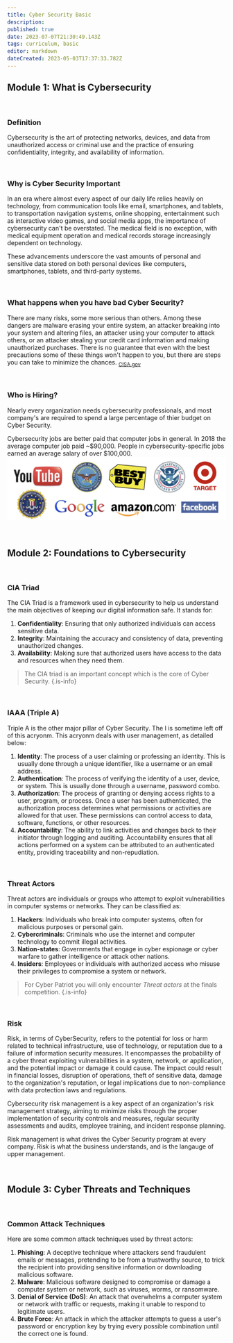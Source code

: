 ```yaml
---
title: Cyber Security Basic
description: 
published: true
date: 2023-07-07T21:30:49.143Z
tags: curriculum, basic
editor: markdown
dateCreated: 2023-05-03T17:37:33.782Z
---
```


## Module 1: What is Cybersecurity

<br>

### Definition

Cybersecurity is the art of protecting networks, devices, and data from unauthorized access or criminal use and the practice of ensuring confidentiality, integrity, and availability of information. 

<br>

### Why is Cyber Security Important

In an era where almost every aspect of our daily life relies heavily on technology, from communication tools like email, smartphones, and tablets, to transportation navigation systems, online shopping, entertainment such as interactive video games, and social media apps, the importance of cybersecurity can't be overstated. The medical field is no exception, with medical equipment operation and medical records storage increasingly dependent on technology.

These advancements underscore the vast amounts of personal and sensitive data stored on both personal devices like computers, smartphones, tablets, and third-party systems.

<br>

### What happens when you have bad Cyber Security?

There are many risks, some more serious than others. Among these dangers are malware erasing your entire system, an attacker breaking into your system and altering files, an attacker using your computer to attack others, or an attacker stealing your credit card information and making unauthorized purchases. There is no guarantee that even with the best precautions some of these things won't happen to you, but there are steps you can take to minimize the chances.
<sub>[CISA.gov](https://www.cisa.gov/news-events/news/what-cybersecurity)</sub>

<br>

### Who is Hiring? 
Nearly every organization needs cybersecurity professionals, and most company's are required to spend a large percentage of thier budget on Cyber Security.

Cybersecurity jobs are better paid that computer jobs in general. In 2018 the average computer job paid ~$90,000. People in cybersecurity-specific jobs earned an average salary of over $100,000.
![screenshot_2023-07-07_at_10.31.09_am.png](/screenshot_2023-07-07_at_10.31.09_am.png)


<br>

## Module 2: Foundations to Cybersecurity

<br>

### CIA Triad

The CIA Triad is a framework used in cybersecurity to help us understand the main objectives of keeping our digital information safe. It stands for:

1. **Confidentiality**: Ensuring that only authorized individuals can access sensitive data.
2. **Integrity**: Maintaining the accuracy and consistency of data, preventing unauthorized changes.
3. **Availability**: Making sure that authorized users have access to the data and resources when they need them.

> The CIA triad is an important concept which is the core of Cyber Security.
{.is-info}

<br>

### IAAA (Triple A)

Triple A is the other major pillar of Cyber Security. The I is sometime left off of this acryonm. This acryonm deals with user management, as detailed below:

1. **Identity**: The process of a user claiming or professing an identity. This is usually done through a unique identifier, like a username or an email address.
2. **Authentication**: The process of verifying the identity of a user, device, or system. This is usually done through a username, password combo.
3. **Authorization**: The process of granting or denying access rights to a user, program, or process. Once a user has been authenticated, the authorization process determines what permissions or activities are allowed for that user. These permissions can control access to data, software, functions, or other resources.
4. **Accountability**: The ability to link activities and changes back to their initiator through logging and auditing. Accountability ensures that all actions performed on a system can be attributed to an authenticated entity, providing traceability and non-repudiation.

<br>

### Threat Actors

Threat actors are individuals or groups who attempt to exploit vulnerabilities in computer systems or networks. They can be classified as:

1. **Hackers**: Individuals who break into computer systems, often for malicious purposes or personal gain.
2. **Cybercriminals**: Criminals who use the internet and computer technology to commit illegal activities.
3. **Nation-states**: Governments that engage in cyber espionage or cyber warfare to gather intelligence or attack other nations.
4. **Insiders**: Employees or individuals with authorized access who misuse their privileges to compromise a system or network.

> For Cyber Patriot you will only encounter *Threat actors* at the finals competition.
{.is-info}

<br>

### Risk

Risk, in terms of CyberSecurity, refers to the potential for loss or harm related to technical infrastructure, use of technology, or reputation due to a failure of information security measures. It encompasses the probability of a cyber threat exploiting vulnerabilities in a system, network, or application, and the potential impact or damage it could cause. The impact could result in financial losses, disruption of operations, theft of sensitive data, damage to the organization's reputation, or legal implications due to non-compliance with data protection laws and regulations.

Cybersecurity risk management is a key aspect of an organization's risk management strategy, aiming to minimize risks through the proper implementation of security controls and measures, regular security assessments and audits, employee training, and incident response planning.

Risk management is what drives the Cyber Security program at every company. Risk is what the business understands, and is the langauge of upper management. 

<br>

## Module 3: Cyber Threats and Techniques

<br>

### Common Attack Techniques

Here are some common attack techniques used by threat actors:

1. **Phishing**: A deceptive technique where attackers send fraudulent emails or messages, pretending to be from a trustworthy source, to trick the recipient into providing sensitive information or downloading malicious software.
2. **Malware**: Malicious software designed to compromise or damage a computer system or network, such as viruses, worms, or ransomware.
3. **Denial of Service (DoS)**: An attack that overwhelms a computer system or network with traffic or requests, making it unable to respond to legitimate users.
4. **Brute Force**: An attack in which the attacker attempts to guess a user's password or encryption key by trying every possible combination until the correct one is found.

<br>